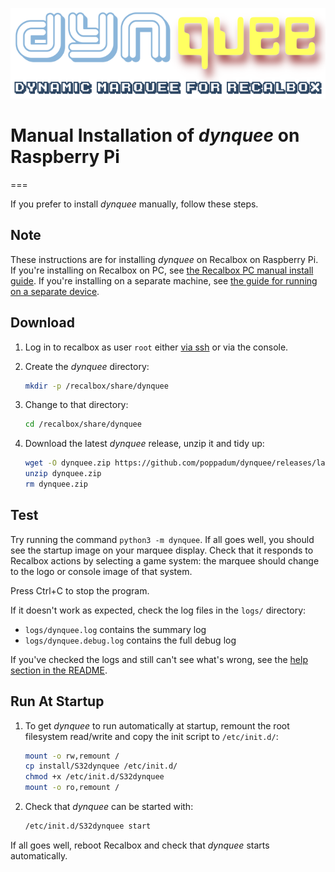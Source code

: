 ![dynquee: dynamic marquee for Recalbox][project-image]  
# Manual Installation of *dynquee* on Raspberry Pi
===

If you prefer to install *dynquee* manually, follow these steps. 

## Note
These instructions are for installing *dynquee* on Recalbox on Raspberry Pi.
If you're installing on Recalbox on PC, see [the Recalbox PC manual install guide][manual-install-pc].
If you're installing on a separate machine, see [the guide for running on a separate device][different-device].


## Download
1. Log in to recalbox as user `root` either [via ssh][recalbox-ssh] or via the console.

1. Create the *dynquee* directory:  
    ```sh
    mkdir -p /recalbox/share/dynquee
    ```

1. Change to that directory:  
    ```sh
    cd /recalbox/share/dynquee
    ```

1. Download the latest *dynquee* release, unzip it and tidy up:  
     ```sh
     wget -O dynquee.zip https://github.com/poppadum/dynquee/releases/latest/download/dynquee.zip
     unzip dynquee.zip
     rm dynquee.zip
     ```


## Test
Try running the command `python3 -m dynquee`. If all goes well, you should see the startup image on your marquee display. Check that it responds to Recalbox actions by selecting a game system: the marquee should change to the logo or console image of that system.

Press Ctrl+C to stop the program.

If it doesn't work as expected, check the log files in the `logs/` directory:  
- `logs/dynquee.log` contains the summary log
- `logs/dynquee.debug.log` contains the full debug log

If you've checked the logs and still can't see what's wrong, see the [help section in the README](../README.md#help).


## Run At Startup
1. To get *dynquee* to run automatically at startup, remount the root filesystem read/write and copy the init script to `/etc/init.d/`:

    ```sh
    mount -o rw,remount /
    cp install/S32dynquee /etc/init.d/
    chmod +x /etc/init.d/S32dynquee
    mount -o ro,remount /
    ```
    
1. Check that *dynquee* can be started with:  

    ```sh
    /etc/init.d/S32dynquee start
    ```

If all goes well, reboot Recalbox and check that *dynquee* starts automatically.


<!-- LINKS & IMAGES -->
[different-device]: ./Running_on_separate_device.md
[manual-install-pc]: manual_install_pc.md
[project-image]: ../dynquee.png
[recalbox-ssh]: https://wiki.recalbox.com/en/tutorials/system/access/root-access-terminal-cli
